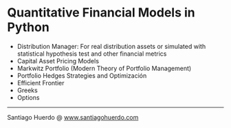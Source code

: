 # Quantitative Financial Models in Python

- Distribution Manager: For real distribution assets or simulated with statistical hypothesis test and other financial metrics
- Capital Asset Pricing Models
- Markwitz Portfolio (Modern Theory of Portfolio Management)
- Portfolio Hedges Strategies and Optimización
- Efficient Frontier
- Greeks
- Options

_________________________________________________________________
Santiago Huerdo @ www.santiagohuerdo.com
